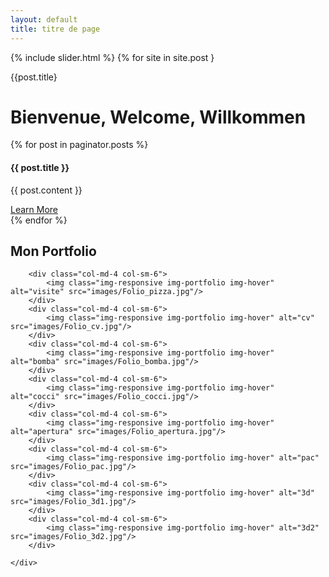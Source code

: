 ```yaml
---
layout: default
title: titre de page
---
```

{% include slider.html %}
{% for site in site.post }

{{post.title}




<!-- Page Content -->
<div class="container">
    <div class="row">
        <div class="col-lg-12">
            <h1 class="page-header">
                 Bienvenue, Welcome, Willkommen
            </h1>
        </div>
        {% for post in paginator.posts %}
            <div class="col-md-4">
                <div class="panel panel-default">
                   <div class="panel-heading">
                       <h4><i class="fa fa-fw fa-check"></i>{{ post.title }}</h4>
                   </div>
                   <div class="panel-body">
                     <p>{{ post.content }}</p>
                     <a href="#" class="btn btn-default">Learn More</a>
                   </div>
                </div>
            </div>
        {% endfor %}
    </div> 
    <div class="row">
        <div class="col-lg-12">
            <h2 class="page-header">Mon Portfolio</h2>
        </div>
            
        <div class="col-md-4 col-sm-6">
            <img class="img-responsive img-portfolio img-hover" alt="visite" src="images/Folio_pizza.jpg"/>
        </div>
        <div class="col-md-4 col-sm-6">
            <img class="img-responsive img-portfolio img-hover" alt="cv" src="images/Folio_cv.jpg"/>
        </div>
        <div class="col-md-4 col-sm-6">
            <img class="img-responsive img-portfolio img-hover" alt="bomba" src="images/Folio_bomba.jpg"/>
        </div>
        <div class="col-md-4 col-sm-6">
            <img class="img-responsive img-portfolio img-hover" alt="cocci" src="images/Folio_cocci.jpg"/>
        </div>
        <div class="col-md-4 col-sm-6">
            <img class="img-responsive img-portfolio img-hover" alt="apertura" src="images/Folio_apertura.jpg"/>
        </div>
        <div class="col-md-4 col-sm-6">
            <img class="img-responsive img-portfolio img-hover" alt="pac" src="images/Folio_pac.jpg"/>
        </div>
        <div class="col-md-4 col-sm-6">
            <img class="img-responsive img-portfolio img-hover" alt="3d" src="images/Folio_3d1.jpg"/>
        </div>
        <div class="col-md-4 col-sm-6">
            <img class="img-responsive img-portfolio img-hover" alt="3d2" src="images/Folio_3d2.jpg"/>
        </div>
           
    </div>
</div>

